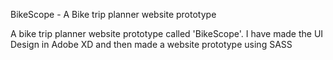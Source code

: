 BikeScope - A Bike trip planner website prototype


A bike trip planner website prototype called 'BikeScope'. I have made the UI Design in Adobe XD and then made a website prototype using SASS
